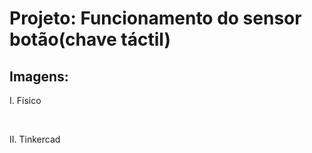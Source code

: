 # Projeto: Funcionamento do sensor botão(chave táctil)

## Imagens:
I. Físico

&nbsp;

II. Tinkercad